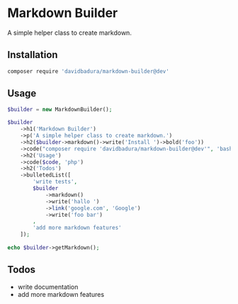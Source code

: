 Markdown Builder
================

A simple helper class to create markdown.

Installation
------------

```bash
composer require 'davidbadura/markdown-builder@dev'
```

Usage
-----

```php
$builder = new MarkdownBuilder();

$builder
    ->h1('Markdown Builder')
    ->p('A simple helper class to create markdown.')
    ->h2($builder->markdown()->write('Install ')->bold('foo'))
    ->code("composer require 'davidbadura/markdown-builder@dev'", 'bash')
    ->h2('Usage')
    ->code($code, 'php')
    ->h2('Todos')
    ->bulletedList([
        'write tests',
        $builder
            ->markdown()
            ->write('hallo ')
            ->link('google.com', 'Google')
            ->write('foo bar')
        ,
        'add more markdown features'
    ]);
    
echo $builder->getMarkdown();
```

Todos
-----

* write documentation
* add more markdown features
